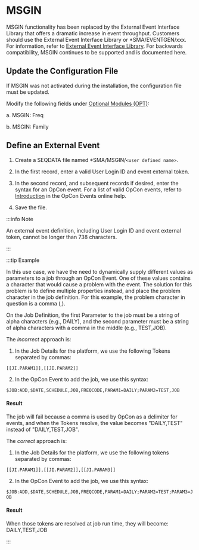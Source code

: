 # MSGIN

MSGIN functionality has been replaced by the External Event Interface Library that offers a dramatic increase in event throughput. Customers should use the External Event Interface Library or \*SMA/EVENTGEN/xxx. For information, refer to [External Event Interface Library](../../additional-features/lsam-features/external-event-interface-library). For backwards compatibility, MSGIN continues to be supported and is documented here.

## Update the Configuration File

If MSGIN was not activated during the installation, the configuration file must be updated.
 
Modify the following fields under [Optional Modules (OPT)](../../operations-and-components/sma-manager/optional-modules):

a. MSGIN: Freq

b. MSGIN: Family

## Define an External Event

1. Create a SEQDATA file named \*SMA/MSGIN/```<user defined name>```.

2. In the first record, enter a valid User Login ID and event external token.

3. In the second record, and subsequent records if desired, enter the syntax for an OpCon event. For a list of valid OpCon events, refer to [Introduction](https://help.smatechnologies.com/opcon/core/events/introduction) in the OpCon Events online help.

4. Save the file.

:::info Note

An external event definition, including User Login ID and event external token, cannot be longer than 738 characters.

:::

:::tip Example

In this use case, we have the need to dynamically supply different values as parameters to a job through an OpCon Event. One of these values contains a character that would cause a problem with the event. The solution for this problem is to define multiple properties instead, and place the problem character in the job definition. For this example, the problem character in question is a comma (,).
 
On the Job Definition, the first Parameter to the job must be a string of alpha characters (e.g., DAILY), and the second parameter must be a string of alpha characters with a comma in the middle (e.g., TEST,JOB).
 
The *incorrect* approach is:

1. In the Job Details for the platform, we use the following Tokens separated by commas:

```[[JI.PARAM1]],[[JI.PARAM2]]```

2. In the OpCon Event to add the job, we use this syntax:

```$JOB:ADD,$DATE,SCHEDULE,JOB,FREQCODE,PARAM1=DAILY;PARAM2=TEST,JOB```

#### Result

The job will fail because a comma is used by OpCon as a delimiter for events, and when the Tokens resolve, the value becomes "DAILY,TEST" instead of "DAILY,TEST,JOB".
 
The *correct* approach is:

1. In the Job Details for the platform, we use the following tokens separated by commas:

```[[JI.PARAM1]],[[JI.PARAM2]],[[JI.PARAM3]]```

2. In the OpCon Event to add the job, we use this syntax:

```$JOB:ADD,$DATE,SCHEDULE,JOB,FREQCODE,PARAM1=DAILY;PARAM2=TEST;PARAM3=JOB```

#### Result

When those tokens are resolved at job run time, they will become: DAILY,TEST,JOB

:::